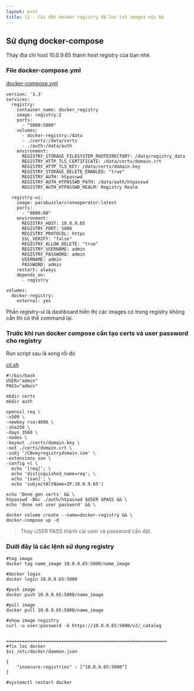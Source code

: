 ```yaml
---
layout: post
title: 11 - Cài đặt docker registry để lưu trữ images nội bộ
---
```

## Sử dụng docker-compose 

<aside class="warning">
Thay địa chỉ host 10.0.9.65 thành host registry của bạn nhé.
</aside>

### File docker-compose.yml
[docker-compose.yml](/file/docker-registry/docker-compose.yml)
```
version: '3.3'
services:
  registry:
    container_name: docker_registry
    image: registry:2
    ports:
      - "5000:5000"
    volumes:
      - docker-registry:/data
      - ./certs:/data/certs
      - ./auth:/data/auth
    environment:
      REGISTRY_STORAGE_FILESYSTEM_ROOTDIRECTORY: /data/registry_data
      REGISTRY_HTTP_TLS_CERTIFICATE: /data/certs/domain.crt
      REGISTRY_HTTP_TLS_KEY: /data/certs/domain.key
      REGISTRY_STORAGE_DELETE_ENABLED: "true"
      REGISTRY_AUTH: htpasswd
      REGISTRY_AUTH_HTPASSWD_PATH: /data/auth/htpasswd
      REGISTRY_AUTH_HTPASSWD_REALM: Registry Realm

  registry-ui:
    image: parabuzzle/craneoperator:latest
    ports:
      - "8086:80"
    environment:
      REGISTRY_HOST: 10.0.9.65
      REGISTRY_PORT: 5000
      REGISTRY_PROTOCOL: https
      SSL_VERIFY: "false"
      REGISTRY_ALLOW_DELETE: "true"
      REGISTRY_USERNAME: admin
      REGISTRY_PASSWORD: admin
      USERNAME: admin
      PASSWORD: admin
    restart: always
    depends_on:
      - registry

volumes:
  docker-registry:
    external: yes
```
Phần registry-ui là dashboard hiển thị các images có trong registry không cần thì có thể command lại.

### Trước khi run docker compose cần tạo certs và user password cho registry
Run script sau là xong rồi đó

[cli.sh](/file/docker-registry/cli.sh)

```
#!/bin/bash
USER="admin"
PASS="admin"

mkdir certs
mkdir auth

openssl req \
-x509 \
-newkey rsa:4096 \
-sha256 \
-days 3560 \
-nodes \
-keyout ./certs/domain.key \
-out ./certs/domain.crt \
-subj '/CN=myregistrydomain.com' \
-extensions san \
-config <( \
  echo '[req]'; \
  echo 'distinguished_name=req'; \
  echo '[san]'; \
  echo 'subjectAltName=IP:10.0.9.65')

echo 'Done gen certs' && \
htpasswd -Bbc ./auth/htpasswd $USER $PASS && \
echo 'done set user password' && \

docker volume create --name=docker-registry && \
docker-compose up -d

```
> Thay USER PASS thành cái user và password cần đặt.

### Dưới đây là các lệnh sử dụng registry

```
#tag image
docker tag name_image 10.0.9.65:5000/name_image

#docker login
docker login 10.0.9.65:5000

#push image
docker push 10.0.9.65:5000/name_image

#pull image
docker pull 10.0.9.65:5000/name_image

#show image registry
curl -u user:password -k https://10.0.9.65:5000/v2/_catalog


=============================================================
#fix loi docker  
$vi /etc/docker/daemon.json

{
    "insecure-registries" : ["10.0.9.65:5000"]
}

#systemctl restart docker
```